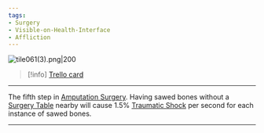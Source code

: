 ```yaml
---
tags:
- Surgery
- Visible-on-Health-Interface
- Affliction
---
```


![tile061(3).png\|200](/Surgery/Sawed%20Bones%20-%20Attachments/6718845db30472d958dd7c0c.png)

> [!info] [Trello card](https://trello.com/c/6wXBItAl/79-sawed-bones)

---

The fifth step in [Amputation Surgery](../Procedures/Amputation%20Surgery.md). Having sawed bones without a [Surgery Table](../Items/Surgery%20Table.md) nearby will cause 1.5% [Traumatic Shock](Traumatic%20Shock.md) per second for each instance of sawed bones.

---

